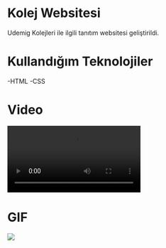 # Kolej Websitesi
Udemig Kolejleri ile ilgili tanıtım websitesi geliştirildi.

# Kullandığım Teknolojiler
-HTML
-CSS

# Video

![](images/udemigvideo.webm)

# GIF

![](İimages/udemiggif.gif)
